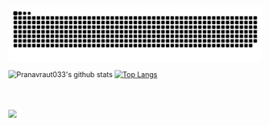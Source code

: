 <a href="https://platane.me/snk/" target="_blank"><img src="contribution.svg"></a>


![Pranavraut033's github stats](https://github-readme-stats.vercel.app/api?username=pranavraut033&show_icons=true&theme=dracula) [![Top Langs](https://github-readme-stats.vercel.app/api/top-langs/?username=pranavraut033&layout=compact)](https://github.com/anuraghazra/github-readme-stats)
  
<br/>
<br/>
 
 ![](https://komarev.com/ghpvc/?username=pranavraut033&color=lightgrey)
 
<!--
**Pranavraut033/pranavraut033** is a ✨ _special_ ✨ repository because its `README.md` (this file) appears on your GitHub profile.

Here are some ideas to get you started:

- 🔭 I’m currently working on ...
- 🌱 I’m currently learning ...
- 👯 I’m looking to collaborate on ...
- 🤔 I’m looking for help with ...
- 💬 Ask me about ...
- 📫 How to reach me: ...
- 😄 Pronouns: ...
- ⚡ Fun fact: ...
-->
